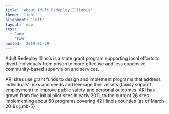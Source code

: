 ```yaml
---
title: 'About Adult Redeploy Illinois'
theme: 'light'
alignment: 'left'
layout: 'map'
test:
  - 'one'
  - 'two'
posted: '2019-01-29'
---
```


Adult Redeploy Illinois is a state grant program supporting local efforts to divert individuals from prison to more effective and less expensive community-based supervision and services.

ARI sites use grant funds to design and implement programs that address individuals’ risks and needs and leverage their assets (family support, employment) to improve public safety and personal outcomes. ARI has grown from five initial pilot sites in early 2011, to the current 26 sites implementing about 50 programs covering 42 Illinois counties (as of March 2019).{.mb-5}
